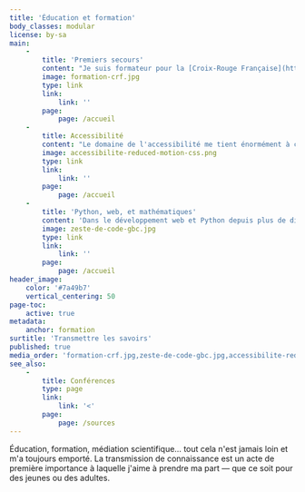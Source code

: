```yaml
---
title: 'Éducation et formation'
body_classes: modular
license: by-sa
main:
    -
        title: 'Premiers secours'
        content: "Je suis formateur pour la [Croix-Rouge Française](https://formations.croixrougeparis.fr). Je forme aux _Gestes qui Sauvent_ (GQS), et prévois de devenir formateur PSC1 sous peu.\n\nLe PSC1 est la formation de base aux premiers secours en France (le GQS en est une version condensée)."
        image: formation-crf.jpg
        type: link
        link:
            link: ''
        page:
            page: /accueil
    -
        title: Accessibilité
        content: "Le domaine de l'accessibilité me tient énormément à cœur, et je m'y suis spécialisé depuis plusieurs années.\n\nJe peux former aux règles de l'accessibilité, aux bonnes pratiques, à ce que ça implique que de naviguer sur internet avec des outils d'assistance. Et ce en informatique/web ou sur les réseaux sociaux."
        image: accessibilite-reduced-motion-css.png
        type: link
        link:
            link: ''
        page:
            page: /accueil
    -
        title: 'Python, web, et mathématiques'
        content: 'Dans le développement web et Python depuis plus de dix ans, je sais vous former (dans un contexte universitaire, professionnel ou individuel) à Python ou au développement web sur plusieurs technologies. J''enseigne également les mathématiques et l''informatique à un niveau lycée.'
        image: zeste-de-code-gbc.jpg
        type: link
        link:
            link: ''
        page:
            page: /accueil
header_image:
    color: '#7a49b7'
    vertical_centering: 50
page-toc:
    active: true
metadata:
    anchor: formation
surtitle: 'Transmettre les savoirs'
published: true
media_order: 'formation-crf.jpg,zeste-de-code-gbc.jpg,accessibilite-reduced-motion-css.png'
see_also:
    -
        title: Conférences
        type: page
        link:
            link: '<'
        page:
            page: /sources
---
```


Éducation, formation, médiation scientifique… tout cela n'est jamais loin et m'a toujours emporté. La transmission de connaissance est un acte de première importance à laquelle j'aime à prendre ma part — que ce soit pour des jeunes ou des adultes.